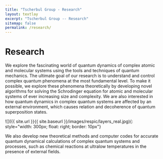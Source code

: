 ```yaml
---
title: "Tscherbul Group - Research"
layout: textlay
excerpt: "Tscherbul Group -- Research"
sitemap: false
permalink: /research/
---
```


# Research

We explore the fascinating world of quantum dynamics of complex atomic and molecular systems using the tools and techniques of quantum mechanics. The ultimate goal of our research is to understand and control complex quantum phenomena at the most fundamental level. To make it possible, we explore these phenomena theoretically by developing novel algorithms for solving the Schrodinger equation for atomic and molecular systems of ever increasing size and complexity. We are also interested in how quantum dynamics in complex quantum systems are affected by an external environment, which causes relation and decoherence of quantum superposition states.

![]({{ site.url }}{{ site.baseurl }}/images/respic/layers_real.jpg){: style="width: 300px; float: right; border: 10px"}

We also develop new theoretical methods and computer codes for accurate quantum dynamical calculations of complex quantum systems and processes, such as chemical reactions at ultralow temperatures in the presence of external fields.
